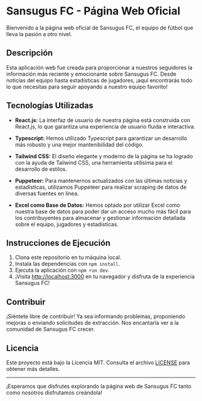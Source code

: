 # Sansugus FC - Página Web Oficial

Bienvenido a la página web oficial de Sansugus FC, el equipo de fútbol que lleva la pasión a otro nivel.

## Descripción

Esta aplicación web fue creada para proporcionar a nuestros seguidores la información más reciente y emocionante sobre Sansugus FC. Desde noticias del equipo hasta estadísticas de jugadores, ¡aquí encontrarás todo lo que necesitas para seguir apoyando a nuestro equipo favorito!

## Tecnologías Utilizadas

- **React.js:** La interfaz de usuario de nuestra página está construida con React.js, lo que garantiza una experiencia de usuario fluida e interactiva.

- **Typescript:** Hemos utilizado Typescript para garantizar un desarrollo más robusto y una mejor mantenibilidad del código.

- **Tailwind CSS:** El diseño elegante y moderno de la página se ha logrado con la ayuda de Tailwind CSS, una herramienta utilísima para el desarrollo de estilos.

- **Puppeteer:** Para mantenernos actualizados con las últimas noticias y estadísticas, utilizamos Puppeteer para realizar scraping de datos de diversas fuentes en línea.

- **Excel como Base de Datos:** Hemos optado por utilizar Excel como nuestra base de datos para poder dar un acceso mucho más fácil para los contribuyentes para almacenar y gestionar información detallada sobre el equipo, jugadores y estadísticas. 

## Instrucciones de Ejecución

1. Clona este repositorio en tu máquina local.
2. Instala las dependencias con `npm install`.
3. Ejecuta la aplicación con `npm run dev`.
4. ¡Visita [http://localhost:3000](http://localhost:3000) en tu navegador y disfruta de la experiencia Sansugus FC!

## Contribuir

¡Siéntete libre de contribuir! Ya sea informando problemas, proponiendo mejoras o enviando solicitudes de extracción. Nos encantaría ver a la comunidad de Sansugus FC crecer.

## Licencia

Este proyecto está bajo la Licencia MIT. Consulta el archivo [LICENSE](LICENSE) para obtener más detalles.

---

¡Esperamos que disfrutes explorando la página web de Sansugus FC tanto como nosotros disfrutamos creándola!
